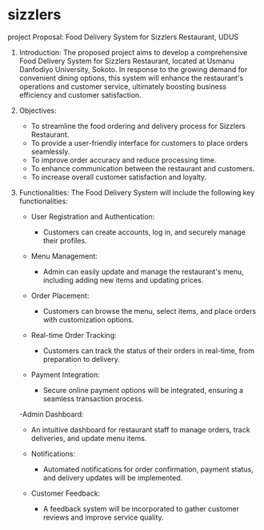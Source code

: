 # sizzlers
project Proposal: Food Delivery System for Sizzlers Restaurant, UDUS

1. Introduction:
The proposed project aims to develop a comprehensive Food Delivery System for Sizzlers Restaurant, located at Usmanu Danfodiyo University, Sokoto. In response to the growing demand for convenient dining options, this system will enhance the restaurant's operations and customer service, ultimately boosting business efficiency and customer satisfaction.

2. Objectives:
   - To streamline the food ordering and delivery process for Sizzlers Restaurant.
   - To provide a user-friendly interface for customers to place orders seamlessly.
   - To improve order accuracy and reduce processing time.
   - To enhance communication between the restaurant and customers.
   - To increase overall customer satisfaction and loyalty.

3. Functionalities:
The Food Delivery System will include the following key functionalities:

   - User Registration and Authentication:
     - Customers can create accounts, log in, and securely manage their profiles.
   
   - Menu Management:
     - Admin can easily update and manage the restaurant's menu, including adding new items and updating prices.

   - Order Placement:
     - Customers can browse the menu, select items, and place orders with customization options.

   - Real-time Order Tracking:
     - Customers can track the status of their orders in real-time, from preparation to delivery.

   - Payment Integration:
     - Secure online payment options will be integrated, ensuring a seamless transaction process.

   -Admin Dashboard:
     - An intuitive dashboard for restaurant staff to manage orders, track deliveries, and update menu items.

   - Notifications:
     - Automated notifications for order confirmation, payment status, and delivery updates will be implemented.

   - Customer Feedback:
     - A feedback system will be incorporated to gather customer reviews and improve service quality.
